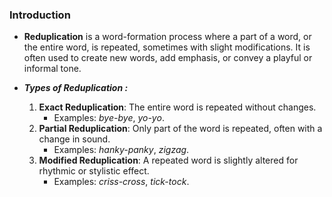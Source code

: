 ### Introduction
- **Reduplication** is a word-formation process where a part of a word, or the entire word, is repeated, sometimes with slight modifications. It is often used to create new words, add emphasis, or convey a playful or informal tone.

- ***Types of Reduplication :***
	1. **Exact Reduplication**: The entire word is repeated without changes.
	    - Examples: _bye-bye_, _yo-yo_.
	2. **Partial Reduplication**: Only part of the word is repeated, often with a change in sound.
	    - Examples: _hanky-panky_, _zigzag_.
	3. **Modified Reduplication**: A repeated word is slightly altered for rhythmic or stylistic effect.
	    - Examples: _criss-cross_, _tick-tock_.
